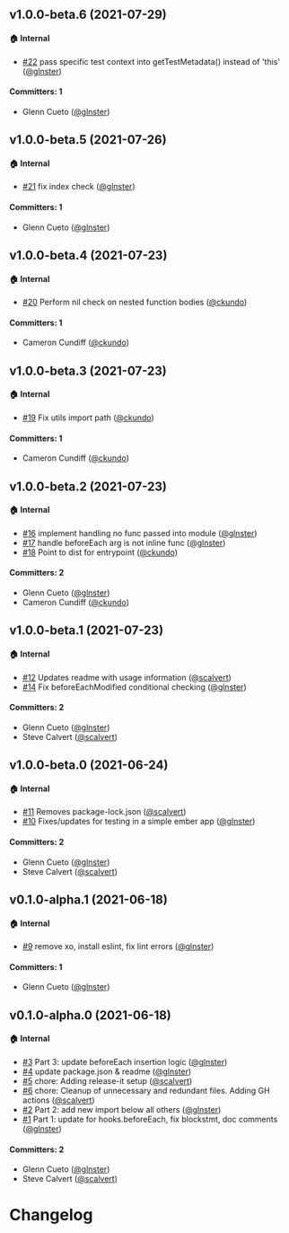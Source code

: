 ## v1.0.0-beta.6 (2021-07-29)

#### :house: Internal
* [#22](https://github.com/babel-plugin-ember-test-metadata/babel-plugin-ember-test-metadata/pull/22) pass specific test context into getTestMetadata() instead of 'this' ([@glnster](https://github.com/glnster))

#### Committers: 1
- Glenn Cueto ([@glnster](https://github.com/glnster))

## v1.0.0-beta.5 (2021-07-26)

#### :house: Internal
* [#21](https://github.com/babel-plugin-ember-test-metadata/babel-plugin-ember-test-metadata/pull/21) fix index check ([@glnster](https://github.com/glnster))

#### Committers: 1
- Glenn Cueto ([@glnster](https://github.com/glnster))

## v1.0.0-beta.4 (2021-07-23)

#### :house: Internal
* [#20](https://github.com/babel-plugin-ember-test-metadata/babel-plugin-ember-test-metadata/pull/20) Perform nil check on nested function bodies ([@ckundo](https://github.com/ckundo))

#### Committers: 1
- Cameron Cundiff ([@ckundo](https://github.com/ckundo))

## v1.0.0-beta.3 (2021-07-23)

#### :house: Internal
* [#19](https://github.com/babel-plugin-ember-test-metadata/babel-plugin-ember-test-metadata/pull/19) Fix utils import path ([@ckundo](https://github.com/ckundo))

#### Committers: 1
- Cameron Cundiff ([@ckundo](https://github.com/ckundo))

## v1.0.0-beta.2 (2021-07-23)

#### :house: Internal
* [#16](https://github.com/babel-plugin-ember-test-metadata/babel-plugin-ember-test-metadata/pull/16)
implement handling no func passed into module ([@glnster](https://github.com/glnster))
* [#17](https://github.com/babel-plugin-ember-test-metadata/babel-plugin-ember-test-metadata/pull/17) handle beforeEach arg is not inline func ([@glnster](https://github.com/glnster))
* [#18](https://github.com/babel-plugin-ember-test-metadata/babel-plugin-ember-test-metadata/pull/18) Point to dist for entrypoint ([@ckundo](https://github.com/ckundo))

#### Committers: 2
- Glenn Cueto ([@glnster](https://github.com/glnster))
- Cameron Cundiff ([@ckundo](https://github.com/ckundo))

## v1.0.0-beta.1 (2021-07-23)

#### :house: Internal
* [#12](https://github.com/babel-plugin-ember-test-metadata/babel-plugin-ember-test-metadata/pull/12) Updates readme with usage information ([@scalvert](https://github.com/scalvert))
* [#14](https://github.com/babel-plugin-ember-test-metadata/babel-plugin-ember-test-metadata/pull/14) Fix beforeEachModified conditional checking ([@glnster](https://github.com/glnster))

#### Committers: 2
- Glenn Cueto ([@glnster](https://github.com/glnster))
- Steve Calvert ([@scalvert](https://github.com/scalvert))

## v1.0.0-beta.0 (2021-06-24)

#### :house: Internal
* [#11](https://github.com/babel-plugin-ember-test-metadata/babel-plugin-ember-test-metadata/pull/11) Removes package-lock.json ([@scalvert](https://github.com/scalvert))
* [#10](https://github.com/babel-plugin-ember-test-metadata/babel-plugin-ember-test-metadata/pull/10) Fixes/updates for testing in a simple ember app ([@glnster](https://github.com/glnster))

#### Committers: 2
- Glenn Cueto ([@glnster](https://github.com/glnster))
- Steve Calvert ([@scalvert](https://github.com/scalvert))


## v0.1.0-alpha.1 (2021-06-18)

#### :house: Internal
* [#9](https://github.com/babel-plugin-ember-test-metadata/babel-plugin-ember-test-metadata/pull/9) remove xo, install eslint, fix lint errors ([@glnster](https://github.com/glnster))

#### Committers: 1
- Glenn Cueto ([@glnster](https://github.com/glnster))


## v0.1.0-alpha.0 (2021-06-18)

#### :house: Internal

- [#3](https://github.com/babel-plugin-ember-test-metadata/babel-plugin-ember-test-metadata/pull/3) Part 3: update beforeEach insertion logic ([@glnster](https://github.com/glnster))
- [#4](https://github.com/babel-plugin-ember-test-metadata/babel-plugin-ember-test-metadata/pull/4) update package.json & readme ([@glnster](https://github.com/glnster))
- [#5](https://github.com/babel-plugin-ember-test-metadata/babel-plugin-ember-test-metadata/pull/5) chore: Adding release-it setup ([@scalvert](https://github.com/scalvert))
- [#6](https://github.com/babel-plugin-ember-test-metadata/babel-plugin-ember-test-metadata/pull/6) chore: Cleanup of unnecessary and redundant files. Adding GH actions ([@scalvert](https://github.com/scalvert))
- [#2](https://github.com/babel-plugin-ember-test-metadata/babel-plugin-ember-test-metadata/pull/2) Part 2: add new import below all others ([@glnster](https://github.com/glnster))
- [#1](https://github.com/babel-plugin-ember-test-metadata/babel-plugin-ember-test-metadata/pull/1) Part 1: update for hooks.beforeEach, fix blockstmt, doc comments ([@glnster](https://github.com/glnster))

#### Committers: 2

- Glenn Cueto ([@glnster](https://github.com/glnster))
- Steve Calvert ([@scalvert](https://github.com/scalvert))

# Changelog
